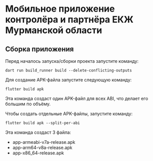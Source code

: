# Мобильное приложение контролёра и партнёра ЕКЖ Мурманской области

## Сборка приложения
Перед началось запуска/сборки проекта запустите команду:
```
dart run build_runner build --delete-conflicting-outputs
```

Для создание APK-файла запустите следующую команду:
```
flutter build apk 
```
Эта команда создаст один APK-файл для всех ABI, что делает его большим по объёму.

Чтобы создать отдельные APK-файлы, запустите команду:
```
flutter build apk --split-per-abi
```
Эта команда создаст 3 файла:
* app-armeabi-v7a-release.apk
* app-arm64-v8a-release.apk
* app-x86_64-release.apk